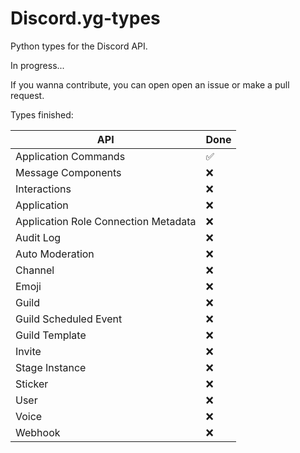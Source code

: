 # Discord.yg-types
Python types for the Discord API.

In progress...

If you wanna contribute, you can open open an issue or make a pull request.

Types finished:

API                                   | Done
--------------------------------------|------
Application Commands                  | ✅
Message Components                    | ❌
Interactions                          | ❌
Application                           | ❌
Application Role Connection Metadata  | ❌
Audit Log                             | ❌
Auto Moderation                       | ❌
Channel                               | ❌
Emoji                                 | ❌
Guild                                 | ❌
Guild Scheduled Event                 | ❌
Guild Template                        | ❌
Invite                                | ❌
Stage Instance                        | ❌
Sticker                               | ❌
User                                  | ❌
Voice                                 | ❌
Webhook                               | ❌
